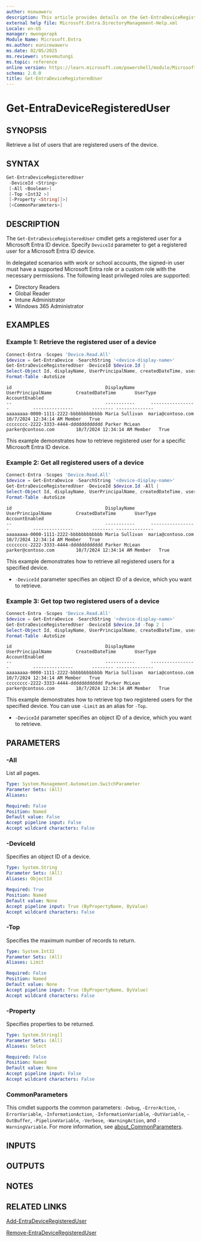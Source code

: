 ```yaml
---
author: msewaweru
description: This article provides details on the Get-EntraDeviceRegisteredUser command.
external help file: Microsoft.Entra.DirectoryManagement-Help.xml
Locale: en-US
manager: mwongerapk
Module Name: Microsoft.Entra
ms.author: eunicewaweru
ms.date: 02/05/2025
ms.reviewer: stevemutungi
ms.topic: reference
online version: https://learn.microsoft.com/powershell/module/Microsoft.Entra/Get-EntraDeviceRegisteredUser
schema: 2.0.0
title: Get-EntraDeviceRegisteredUser
---
```


# Get-EntraDeviceRegisteredUser

## SYNOPSIS

Retrieve a list of users that are registered users of the device.

## SYNTAX

```powershell
Get-EntraDeviceRegisteredUser
 -DeviceId <String>
 [-All <Boolean>]
 [-Top <Int32 >]
 [-Property <String[]>]
 [<CommonParameters>]
```

## DESCRIPTION

The `Get-EntraDeviceRegisteredUser` cmdlet gets a registered user for a Microsoft Entra ID device. Specify `DeviceId` parameter to get a registered user for a Microsoft Entra ID device.

In delegated scenarios with work or school accounts, the signed-in user must have a supported Microsoft Entra role or a custom role with the necessary permissions. The following least privileged roles are supported:

- Directory Readers
- Global Reader
- Intune Administrator
- Windows 365 Administrator

## EXAMPLES

### Example 1: Retrieve the registered user of a device

```powershell
Connect-Entra -Scopes 'Device.Read.All'
$device = Get-EntraDevice -SearchString '<device-display-name>'
Get-EntraDeviceRegisteredUser -DeviceId $device.Id |
Select-Object Id, displayName, UserPrincipalName, createdDateTime, userType, accountEnabled |
Format-Table -AutoSize
```

```Output
id                                   DisplayName      UserPrincipalName         CreatedDateTime       UserType AccountEnabled
--                                   -----------      -----------------         ---------------       -------- --------------
aaaaaaaa-0000-1111-2222-bbbbbbbbbbbb Maria Sullivan  maria@contoso.com         10/7/2024 12:34:14 AM Member   True
cccccccc-2222-3333-4444-dddddddddddd Parker McLean   parker@contoso.com        10/7/2024 12:34:14 AM Member   True
```

This example demonstrates how to retrieve registered user for a specific Microsoft Entra ID device.

### Example 2: Get all registered users of a device

```powershell
Connect-Entra -Scopes 'Device.Read.All'
$device = Get-EntraDevice -SearchString '<device-display-name>'
Get-EntraDeviceRegisteredUser -DeviceId $device.Id -All |
Select-Object Id, displayName, UserPrincipalName, createdDateTime, userType, accountEnabled |
Format-Table -AutoSize
```

```Output
id                                   DisplayName      UserPrincipalName         CreatedDateTime       UserType AccountEnabled
--                                   -----------      -----------------         ---------------       -------- --------------
aaaaaaaa-0000-1111-2222-bbbbbbbbbbbb Maria Sullivan  maria@contoso.com         10/7/2024 12:34:14 AM Member   True
cccccccc-2222-3333-4444-dddddddddddd Parker McLean   parker@contoso.com        10/7/2024 12:34:14 AM Member   True
```

This example demonstrates how to retrieve all registered users for a specified device.

- `-DeviceId` parameter specifies an object ID of a device, which you want to retrieve.

### Example 3: Get top two registered users of a device

```powershell
Connect-Entra -Scopes 'Device.Read.All'
$device = Get-EntraDevice -SearchString '<device-display-name>'
Get-EntraDeviceRegisteredUser -DeviceId $device.Id -Top 2 |
Select-Object Id, displayName, UserPrincipalName, createdDateTime, userType, accountEnabled |
Format-Table -AutoSize
```

```Output
id                                   DisplayName      UserPrincipalName         CreatedDateTime       UserType AccountEnabled
--                                   -----------      -----------------         ---------------       -------- --------------
aaaaaaaa-0000-1111-2222-bbbbbbbbbbbb Maria Sullivan  maria@contoso.com         10/7/2024 12:34:14 AM Member   True
cccccccc-2222-3333-4444-dddddddddddd Parker McLean   parker@contoso.com        10/7/2024 12:34:14 AM Member   True
```

This example demonstrates how to retrieve top two registered users for the specified device. You can use `-Limit` as an alias for `-Top`.

- `-DeviceId` parameter specifies an object ID of a device, which you want to retrieve.

## PARAMETERS

### -All

List all pages.

```yaml
Type: System.Management.Automation.SwitchParameter
Parameter Sets: (All)
Aliases:

Required: False
Position: Named
Default value: False
Accept pipeline input: False
Accept wildcard characters: False
```

### -DeviceId

Specifies an object ID of a device.

```yaml
Type: System.String
Parameter Sets: (All)
Aliases: ObjectId

Required: True
Position: Named
Default value: None
Accept pipeline input: True (ByPropertyName, ByValue)
Accept wildcard characters: False
```

### -Top

Specifies the maximum number of records to return.

```yaml
Type: System.Int32
Parameter Sets: (All)
Aliases: Limit

Required: False
Position: Named
Default value: None
Accept pipeline input: True (ByPropertyName, ByValue)
Accept wildcard characters: False
```

### -Property

Specifies properties to be returned.

```yaml
Type: System.String[]
Parameter Sets: (All)
Aliases: Select

Required: False
Position: Named
Default value: None
Accept pipeline input: False
Accept wildcard characters: False
```

### CommonParameters

This cmdlet supports the common parameters: `-Debug`, `-ErrorAction`, `-ErrorVariable`, `-InformationAction`, `-InformationVariable`, `-OutVariable`, `-OutBuffer`, `-PipelineVariable`, `-Verbose`, `-WarningAction`, and `-WarningVariable`. For more information, see [about_CommonParameters](https://go.microsoft.com/fwlink/?LinkID=113216).

## INPUTS

## OUTPUTS

## NOTES

## RELATED LINKS

[Add-EntraDeviceRegisteredUser](Add-EntraDeviceRegisteredUser.md)

[Remove-EntraDeviceRegisteredUser](Remove-EntraDeviceRegisteredUser.md)
